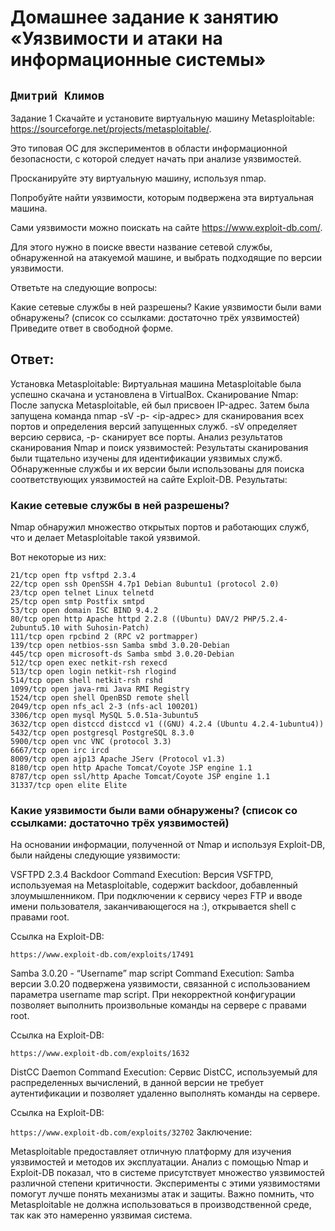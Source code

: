 # Домашнее задание к занятию «Уязвимости и атаки на информационные системы»

## ` Дмитрий Климов `

Задание 1
Скачайте и установите виртуальную машину Metasploitable: https://sourceforge.net/projects/metasploitable/.

Это типовая ОС для экспериментов в области информационной безопасности, с которой следует начать при анализе уязвимостей.

Просканируйте эту виртуальную машину, используя nmap.

Попробуйте найти уязвимости, которым подвержена эта виртуальная машина.

Сами уязвимости можно поискать на сайте https://www.exploit-db.com/.

Для этого нужно в поиске ввести название сетевой службы, обнаруженной на атакуемой машине, и выбрать подходящие по версии уязвимости.

Ответьте на следующие вопросы:

Какие сетевые службы в ней разрешены?
Какие уязвимости были вами обнаружены? (список со ссылками: достаточно трёх уязвимостей)
Приведите ответ в свободной форме.

## Ответ:

Установка Metasploitable: Виртуальная машина Metasploitable была успешно скачана и установлена в VirtualBox.
Сканирование Nmap: После запуска Metasploitable, ей был присвоен IP-адрес. Затем была запущена команда nmap -sV -p- <ip-адрес> для сканирования всех портов и определения версий запущенных служб. -sV определяет версию сервиса, -p- сканирует все порты.
Анализ результатов сканирования Nmap и поиск уязвимостей: Результаты сканирования были тщательно изучены для идентификации уязвимых служб. Обнаруженные службы и их версии были использованы для поиска соответствующих уязвимостей на сайте Exploit-DB.
Результаты:

### Какие сетевые службы в ней разрешены?

Nmap обнаружил множество открытых портов и работающих служб, что и делает Metasploitable такой уязвимой. 

Вот некоторые из них:

```
21/tcp open ftp vsftpd 2.3.4
22/tcp open ssh OpenSSH 4.7p1 Debian 8ubuntu1 (protocol 2.0)
23/tcp open telnet Linux telnetd
25/tcp open smtp Postfix smtpd
53/tcp open domain ISC BIND 9.4.2
80/tcp open http Apache httpd 2.2.8 ((Ubuntu) DAV/2 PHP/5.2.4-2ubuntu5.10 with Suhosin-Patch)
111/tcp open rpcbind 2 (RPC v2 portmapper)
139/tcp open netbios-ssn Samba smbd 3.0.20-Debian
445/tcp open microsoft-ds Samba smbd 3.0.20-Debian
512/tcp open exec netkit-rsh rexecd
513/tcp open login netkit-rsh rlogind
514/tcp open shell netkit-rsh rshd
1099/tcp open java-rmi Java RMI Registry
1524/tcp open shell OpenBSD remote shell
2049/tcp open nfs_acl 2-3 (nfs-acl 100201)
3306/tcp open mysql MySQL 5.0.51a-3ubuntu5
3632/tcp open distccd distccd v1 ((GNU) 4.2.4 (Ubuntu 4.2.4-1ubuntu4))
5432/tcp open postgresql PostgreSQL 8.3.0
5900/tcp open vnc VNC (protocol 3.3)
6667/tcp open irc ircd
8009/tcp open ajp13 Apache JServ (Protocol v1.3)
8180/tcp open http Apache Tomcat/Coyote JSP engine 1.1
8787/tcp open ssl/http Apache Tomcat/Coyote JSP engine 1.1
31337/tcp open elite Elite
```

### Какие уязвимости были вами обнаружены? (список со ссылками: достаточно трёх уязвимостей)

На основании информации, полученной от Nmap и используя Exploit-DB, были найдены следующие уязвимости:

VSFTPD 2.3.4 Backdoor Command Execution: Версия VSFTPD, используемая на Metasploitable, содержит backdoor, добавленный злоумышленником. При подключении к сервису через FTP и вводе имени пользователя, заканчивающегося на :), открывается shell с правами root.

Ссылка на Exploit-DB: 

` https://www.exploit-db.com/exploits/17491 `

Samba 3.0.20 - “Username” map script Command Execution: Samba версии 3.0.20 подвержена уязвимости, связанной с использованием параметра username map script. При некорректной конфигурации позволяет выполнить произвольные команды на сервере с правами root.

Ссылка на Exploit-DB: 

` https://www.exploit-db.com/exploits/1632 `

DistCC Daemon Command Execution: Сервис DistCC, используемый для распределенных вычислений, в данной версии не требует аутентификации и позволяет удаленно выполнять команды на сервере.

Ссылка на Exploit-DB: 

` https://www.exploit-db.com/exploits/32702 `
Заключение:

Metasploitable предоставляет отличную платформу для изучения уязвимостей и методов их эксплуатации. Анализ с помощью Nmap и Exploit-DB показал, что в системе присутствует множество уязвимостей различной степени критичности. Эксперименты с этими уязвимостями помогут лучше понять механизмы атак и защиты. Важно помнить, что Metasploitable не должна использоваться в производственной среде, так как это намеренно уязвимая система.
